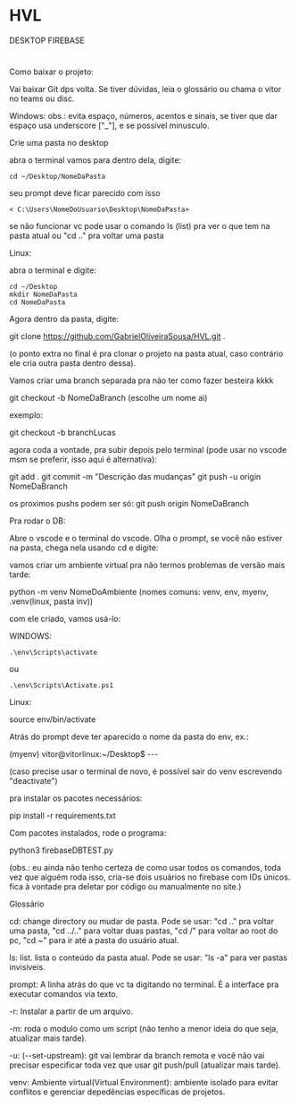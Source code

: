 # HVL
DESKTOP FIREBASE

#

Como baixar o projeto:

Vai baixar Git dps volta. Se tiver dúvidas, leia o glossário ou chama o vitor no teams ou disc.

  Windows: 
  obs.: evita espaço, números, acentos e sinais, se tiver que dar espaço usa underscore ["_"], e se possível minusculo.

  Crie uma pasta no desktop

  abra o terminal
  vamos para dentro dela, digite:

    cd ~/Desktop/NomeDaPasta

  seu prompt deve ficar parecido com isso

    < C:\Users\NomeDoUsuario\Desktop\NomeDaPasta>

  se não funcionar vc pode usar o comando ls (list) pra ver o que tem na pasta atual ou "cd .." pra voltar uma pasta

  Linux: 

  abra o terminal e digite:

    cd ~/Desktop
    mkdir NomeDaPasta
    cd NomeDaPasta

Agora dentro da pasta, digite:

  git clone https://github.com/GabrielOliveiraSousa/HVL.git .

  (o ponto extra no final é pra clonar o projeto na pasta atual, caso contrário ele cria outra pasta dentro dessa).

Vamos criar uma branch separada pra não ter como fazer besteira kkkk

  git checkout -b NomeDaBranch (escolhe um nome ai)

exemplo:

  git checkout -b branchLucas

agora coda a vontade, pra subir depois pelo terminal (pode usar no vscode msm se preferir, isso aqui é alternativa):

  git add .
  git commit -m "Descrição das mudanças"
  git push -u origin NomeDaBranch

os proximos pushs podem ser só:
  git push origin NomeDaBranch


Pra rodar o DB:

Abre o vscode e o terminal do vscode. Olha o prompt, se você não estiver na pasta, chega nela usando cd e digite:

vamos criar um ambiente virtual pra não termos problemas de versão mais tarde:

  python -m venv NomeDoAmbiente
  (nomes comuns: venv, env, myenv, .venv(linux, pasta inv))

com ele criado, vamos usá-lo:

  WINDOWS:

    .\env\Scripts\activate

  ou

    .\env\Scripts\Activate.ps1

  Linux:

  source env/bin/activate

Atrás do prompt deve ter aparecido o nome da pasta do env, ex.:

(myenv) vitor@vitorlinux:~/Desktop$    ---

(caso precise usar o terminal de novo, é possível sair do venv escrevendo "deactivate")

pra instalar os pacotes necessários:

  pip install -r requirements.txt

Com pacotes instalados, rode o programa:

  python3 firebaseDBTEST.py

  (obs.: eu ainda não tenho certeza de como usar todos os comandos, toda vez que alguém roda isso, cria-se dois usuários no firebase com IDs únicos. fica à vontade pra deletar por código ou manualmente no site.)

Glossário

cd:
change directory ou mudar de pasta. Pode se usar:
"cd .." pra voltar uma pasta,
"cd ../.." para voltar duas pastas,
"cd /" para voltar ao root do pc,
"cd ~" para ir até a pasta do usuário atual.

ls:
list. lista o conteúdo da pasta atual. Pode se usar:
"ls -a" para ver pastas invisíveis.

prompt:
A linha atrás do que vc ta digitando no terminal. É a interface pra executar comandos via texto.

-r:
Instalar a partir de um arquivo.

-m:
roda o modulo como um script (não tenho a menor ideia do que seja, atualizar mais tarde).

-u:
(--set-upstream): git vai lembrar da branch remota e você não vai precisar especificar toda vez que usar git push/pull (atualizar mais tarde). 

venv:
Ambiente virtual(Virtual Environment): ambiente isolado para evitar conflitos e gerenciar depedências específicas de projetos.